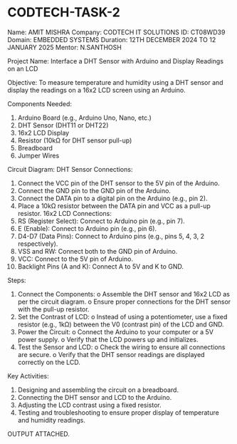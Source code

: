 # CODTECH-TASK-2
Name: AMIT MISHRA
Company: CODTECH IT SOLUTIONS
ID: CT08WD39
Domain: EMBEDDED SYSTEMS
Duration: 12TH DECEMBER 2024 TO 12 JANUARY 2025
Mentor: N.SANTHOSH


Project Name: Interface a DHT Sensor with Arduino and Display Readings on an LCD

Objective:
To measure temperature and humidity using a DHT sensor and display the readings on a 16x2 LCD screen using an Arduino.

Components Needed:
1.	Arduino Board (e.g., Arduino Uno, Nano, etc.)
2.	DHT Sensor (DHT11 or DHT22)
3.	16x2 LCD Display
4.	Resistor (10kΩ for DHT sensor pull-up)
5.	Breadboard
6.	Jumper Wires

Circuit Diagram:
DHT Sensor Connections:
1.	Connect the VCC pin of the DHT sensor to the 5V pin of the Arduino.
2.	Connect the GND pin to the GND pin of the Arduino.
3.	Connect the DATA pin to a digital pin on the Arduino (e.g., pin 2).
4.	Place a 10kΩ resistor between the DATA pin and VCC as a pull-up resistor.
16x2 LCD Connections:
1.	RS (Register Select): Connect to Arduino pin (e.g., pin 7).
2.	E (Enable): Connect to Arduino pin (e.g., pin 6).
3.	D4-D7 (Data Pins): Connect to Arduino pins (e.g., pins 5, 4, 3, 2 respectively).
4.	VSS and RW: Connect both to the GND pin of Arduino.
5.	VCC: Connect to the 5V pin of Arduino.
6.	Backlight Pins (A and K): Connect A to 5V and K to GND.

Steps:
1.	Connect the Components:
o	Assemble the DHT sensor and 16x2 LCD as per the circuit diagram.
o	Ensure proper connections for the DHT sensor with the pull-up resistor.
2.	Set the Contrast of LCD:
o	Instead of using a potentiometer, use a fixed resistor (e.g., 1kΩ) between the V0 (contrast pin) of the LCD and GND.
3.	Power the Circuit:
o	Connect the Arduino to your computer or a 5V power supply.
o	Verify that the LCD powers up and initializes.
4.	Test the Sensor and LCD:
o	Check the wiring to ensure all connections are secure.
o	Verify that the DHT sensor readings are displayed correctly on the LCD.

Key Activities:
1.	Designing and assembling the circuit on a breadboard.
2.	Connecting the DHT sensor and LCD to the Arduino.
3.	Adjusting the LCD contrast using a fixed resistor.
4.	Testing and troubleshooting to ensure proper display of temperature and humidity readings.


OUTPUT ATTACHED.
